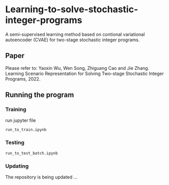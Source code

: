 # Learning-to-solve-stochastic-integer-programs

A semi-supervised learning method based on contional variational autoencoder (CVAE) for two-stage stochastic integer programs.

## Paper

Please refer to: Yaoxin Wu, Wen Song, Zhiguang Cao and Jie Zhang. Learning Scenario Representation for Solving Two-stage Stochastic Integer Programs, 2022. 


## Running the program

### Training

run jupyter file
```
run_to_train.ipynb
```

### Testing

```
run_to_test_batch.ipynb
```

### Updating

The repository is being updated ...
